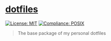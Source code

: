 # [dotfiles][repository-github-url]

[![License: MIT][repository-license-shield]][repository-license-url]
[![Compliance: POSIX][repository-compliance-shield]][repository-compliance-url]

> The base package of my personal dotfiles

[repository-compliance-shield]: https://img.shields.io/badge/compliance-POSIX.1--2017-%23006600.svg
[repository-compliance-url]: https://pubs.opengroup.org/onlinepubs/9699919799/
[repository-github-url]: https://github.com/ChristianGrete/dotfiles
[repository-license-shield]: https://img.shields.io/github/license/ChristianGrete/dotfiles.svg
[repository-license-url]: LICENSE
[repository-owner-url]: https://christiangrete.com
